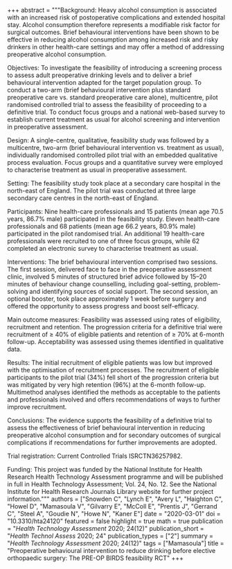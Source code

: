 +++
abstract = """Background: Heavy alcohol consumption is associated with an increased risk of postoperative complications and extended hospital stay. Alcohol consumption therefore represents a modifiable risk factor for surgical outcomes. Brief behavioural interventions have been shown to be effective in reducing alcohol consumption among increased risk and risky drinkers in other health-care settings and may offer a method of addressing preoperative alcohol consumption.

Objectives: To investigate the feasibility of introducing a screening process to assess adult preoperative drinking levels and to deliver a brief behavioural intervention adapted for the target population group. To conduct a two-arm (brief behavioural intervention plus standard preoperative care vs. standard preoperative care alone), multicentre, pilot randomised controlled trial to assess the feasibility of proceeding to a definitive trial. To conduct focus groups and a national web-based survey to establish current treatment as usual for alcohol screening and intervention in preoperative assessment.

Design: A single-centre, qualitative, feasibility study was followed by a multicentre, two-arm (brief behavioural intervention vs. treatment as usual), individually randomised controlled pilot trial with an embedded qualitative process evaluation. Focus groups and a quantitative survey were employed to characterise treatment as usual in preoperative assessment.

Setting: The feasibility study took place at a secondary care hospital in the north-east of England. The pilot trial was conducted at three large secondary care centres in the north-east of England.

Participants: Nine health-care professionals and 15 patients (mean age 70.5 years, 86.7% male) participated in the feasibility study. Eleven health-care professionals and 68 patients (mean age 66.2 years, 80.9% male) participated in the pilot randomised trial. An additional 19 health-care professionals were recruited to one of three focus groups, while 62 completed an electronic survey to characterise treatment as usual.

Interventions: The brief behavioural intervention comprised two sessions. The first session, delivered face to face in the preoperative assessment clinic, involved 5 minutes of structured brief advice followed by 15–20 minutes of behaviour change counselling, including goal-setting, problem-solving and identifying sources of social support. The second session, an optional booster, took place approximately 1 week before surgery and offered the opportunity to assess progress and boost self-efficacy.

Main outcome measures: Feasibility was assessed using rates of eligibility, recruitment and retention. The progression criteria for a definitive trial were recruitment of ≥ 40% of eligible patients and retention of ≥ 70% at 6-month follow-up. Acceptability was assessed using themes identified in qualitative data.

Results: The initial recruitment of eligible patients was low but improved with the optimisation of recruitment processes. The recruitment of eligible participants to the pilot trial (34%) fell short of the progression criteria but was mitigated by very high retention (96%) at the 6-month follow-up. Multimethod analyses identified the methods as acceptable to the patients and professionals involved and offers recommendations of ways to further improve recruitment.

Conclusions: The evidence supports the feasibility of a definitive trial to assess the effectiveness of brief behavioural intervention in reducing preoperative alcohol consumption and for secondary outcomes of surgical complications if recommendations for further improvements are adopted.

Trial registration: Current Controlled Trials ISRCTN36257982.

Funding: This project was funded by the National Institute for Health Research Health Technology Assessment programme and will be published in full in Health Technology Assessment; Vol. 24, No. 12. See the National Institute for Health Research Journals Library website for further project information."""
authors = ["Snowden C", "Lynch E", "Avery L", "Haighton C", "Howel D", "Mamasoula V", "Gilvarry E", "McColl E", "Prentis J", "Gerrand C", "Steel A", "Goudie N", "Howe N", "Kaner E"]
date = "2020-03-01"
doi = "10.3310/hta24120"
featured = false
highlight = true
math = true
publication = "*Health Technology Assessment* 2020; 24(12)"
publication_short = "*Health Technol Assess* 2020; 24"
publication_types = ["2"]
summary = "*Health Technology Assessment* 2020; 24(12)"
tags = ["Mamasoula"]
title = "Preoperative behavioural intervention to reduce drinking before elective orthopaedic surgery: The PRE-OP BIRDS feasibility RCT"
+++
